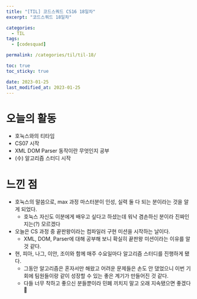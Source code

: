 ```yaml
---
title: "[TIL] 코드스쿼드 CS16 18일차"
excerpt: "코드스쿼드 18일차"

categories:
  - TIL
tags:
  - [codesquad]

permalink: /categories/til/til-18/

toc: true
toc_sticky: true

date: 2023-01-25
last_modified_at: 2023-01-25
---
```


# 오늘의 활동
- 호눅스와의 티타임
- CS07 시작
- XML DOM Parser 동작이란 무엇인지 공부
- (수) 알고리즘 스터디 시작

# 느낀 점
- 호눅스의 말씀으로, max 과정 마스터분이 인성, 실력 둘 다 되는 분이라는 것을 알게 되었다.
  - 호눅스 자신도 이분에게 배우고 싶다고 하셨는데 워낙 겸손하신 분이라 진짜인지는(?) 모르겠다
- 오늘은 CS 과정 중 끝판왕이라는 컴파일러 구현 미션을 시작하는 날이다.
  - XML, DOM, Parser에 대해 공부해 보니 확실히 끝판왕 미션이라는 이유를 알 것 같다.
- 현, 피아, 나그, 이안, 조이와 함께 매주 수요일마다 알고리즘 스터디를 진행하게 됐다.
  - 그동안 알고리즘은 혼자서만 해왔고 어려운 문제들은 손도 안 댔었으니 이번 기회에 팀원들이랑 같이 성장할 수 있는 좋은 계기가 만들어진 것 같다.
  - 다들 너무 착하고 좋으신 분들뿐이라 민폐 끼치지 말고 오래 지속됐으면 좋겠다 🐽